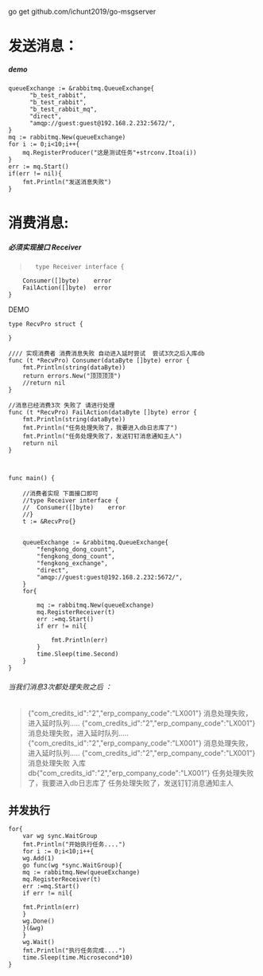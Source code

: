 go get github.com/ichunt2019/go-msgserver

# 发送消息：
##### demo
    queueExchange := &rabbitmq.QueueExchange{
          "b_test_rabbit",
          "b_test_rabbit",
          "b_test_rabbit_mq",
          "direct",
          "amqp://guest:guest@192.168.2.232:5672/",
    }
    mq := rabbitmq.New(queueExchange)
    for i := 0;i<10;i++{
        mq.RegisterProducer("这是测试任务"+strconv.Itoa(i))
    }
    err := mq.Start()
    if(err != nil){
        fmt.Println("发送消息失败")
    }


# 消费消息:
##### 必须实现接口 Receiver
>       type Receiver interface {
    	Consumer([]byte)    error
    	FailAction([]byte)  error
    }


DEMO

    type RecvPro struct {
    
    }
    
    //// 实现消费者 消费消息失败 自动进入延时尝试  尝试3次之后入库db
    func (t *RecvPro) Consumer(dataByte []byte) error {
    	fmt.Println(string(dataByte))
    	return errors.New("顶顶顶顶")
    	//return nil
    }
    
    //消息已经消费3次 失败了 请进行处理
    func (t *RecvPro) FailAction(dataByte []byte) error {
    	fmt.Println(string(dataByte))
    	fmt.Println("任务处理失败了，我要进入db日志库了")
    	fmt.Println("任务处理失败了，发送钉钉消息通知主人")
    	return nil
    }
    
    
    
    func main() {
    
    	//消费者实现 下面接口即可
    	//type Receiver interface {
    	//	Consumer([]byte)    error
    	//}
    	t := &RecvPro{}
    
    
    	queueExchange := &rabbitmq.QueueExchange{
    		"fengkong_dong_count",
    		"fengkong_dong_count",
    		"fengkong_exchange",
    		"direct",
    		"amqp://guest:guest@192.168.2.232:5672/",
    	}
    	for{
    
    		mq := rabbitmq.New(queueExchange)
    		mq.RegisterReceiver(t)
    		err :=mq.Start()
    		if err != nil{
    
    			fmt.Println(err)
    		}
    		time.Sleep(time.Second)
    	}
    }

###### 当我们消息3次都处理失败之后 ：
> {"com_credits_id":"2","erp_company_code":"LX001"}
消息处理失败，进入延时队列.....
{"com_credits_id":"2","erp_company_code":"LX001"}
消息处理失败，进入延时队列.....
{"com_credits_id":"2","erp_company_code":"LX001"}
消息处理失败，进入延时队列.....
{"com_credits_id":"2","erp_company_code":"LX001"}
消息处理失败 入库db{"com_credits_id":"2","erp_company_code":"LX001"}
任务处理失败了，我要进入db日志库了
任务处理失败了，发送钉钉消息通知主人



## 并发执行
    for{
    	var wg sync.WaitGroup
    	fmt.Println("开始执行任务....")
    	for i := 0;i<10;i++{
    	wg.Add(1)
    	go func(wg *sync.WaitGroup){
    	mq := rabbitmq.New(queueExchange)
    	mq.RegisterReceiver(t)
    	err :=mq.Start()
    	if err != nil{
    
    	fmt.Println(err)
    	}
    	wg.Done()
    	}(&wg)
    	}
    	wg.Wait()
    	fmt.Println("执行任务完成....")
    	time.Sleep(time.Microsecond*10)
    }



